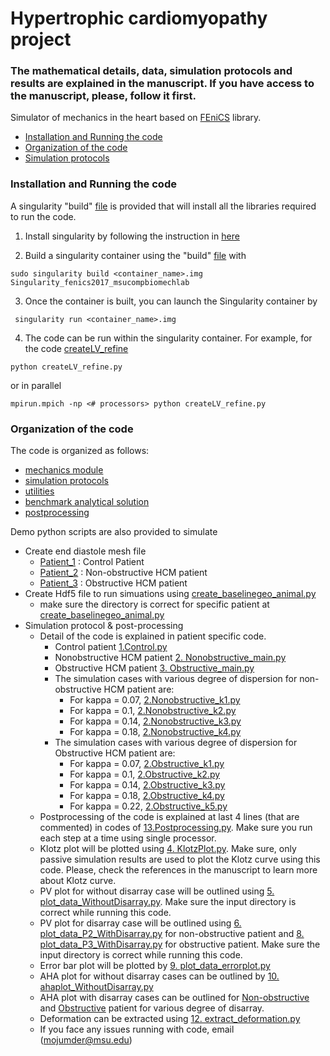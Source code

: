 # Hypertrophic cardiomyopathy project

### The mathematical details, data, simulation protocols and results are explained in the manuscript. If you have access to the manuscript, please, follow it first. 

Simulator of mechanics in the heart based on [FEniCS](https://fenicsproject.org/) library.

<!-- TOC -->
  - [Installation and Running the code](#installation-and-running-the-code)
  - [Organization of the code](#organization-of-the-code)
  - [Simulation protocols](#simulation-protocols)

<!-- /TOC -->

### Installation and Running the code
A singularity "build" [file](./SingularitY/Singularity_fenics2017_msucompbiomechlab) is provided that will install all the libraries required to run the code.

1. Install singularity by following the instruction in [here](https://sylabs.io/guides/3.5/admin-guide/installation.html)

2. Build a singularity container using the "build" [file](./SingularitY/Singularity_fenics2017_msucompbiomechlab) with
```
sudo singularity build <container_name>.img Singularity_fenics2017_msucompbiomechlab
```

3. Once the container is built, you can launch the Singularity container by
```
 singularity run <container_name>.img
```

4. The code can be run within the singularity container. For example, for the code [createLV_refine](./ed_mesh_create/Patient_1/createLV_refine.py)  
```
python createLV_refine.py
```
or in parallel
```
mpirun.mpich -np <# processors> python createLV_refine.py
```

### Organization of the code
The code is organized as follows:
- [mechanics module](./src2/mechanics)
- [simulation protocols](./src2/sim_protocols/README.md)
- [utilities](./src2/utils)
- [benchmark analytical solution](./src2/bmark_analytical)
- [postprocessing](./src2/postprocessing)

Demo python scripts are also provided to simulate
- Create end diastole mesh file 
  - [Patient_1](./ed_mesh_create/Patient_1/createLV_refine.py) : Control Patient
  - [Patient_2](./ed_mesh_create/Patient_2/createLV_refine.py) : Non-obstructive HCM patient
  - [Patient_3](./ed_mesh_create/Patinet_3/createLV_refine.py) : Obstructive HCM patient
- Create Hdf5 file to run simuations using [create_baselinegeo_animal.py](./ed_mesh_create/create_baselinegeo_animal.py)
  - make sure the directory is correct for specific patient at [create_baselinegeo_animal.py](./ed_mesh_create/create_baselinegeo_animal.py)
- Simulation protocol & post-processing
  - Detail of the code is explained in patient specific code. 
    - Control patient [1.Control.py](./main/1.Control.py)
    - Nonobstructive HCM patient [2. Nonobstructive_main.py](./main/2.Nonobstructive_main.py)
    - Obstructive HCM patient [3. Obstructive_main.py](./main/3.Obstructive_main.py)
    - The simulation cases with various degree of dispersion for non-obstructive HCM patient are: 
        - For kappa = 0.07, [2.Nonobstructive_k1.py](./main/2.Nonobstructive_k1.py) 
        - For kappa = 0.1, [2.Nonobstructive_k2.py](./main/2.Nonobstructive_k2.py)        
        - For kappa = 0.14, [2.Nonobstructive_k3.py](./main/2.Nonobstructive_k3.py)
        - For kappa = 0.18, [2.Nonobstructive_k4.py](./main/2.Nonobstructive_k4.py)
    - The simulation cases with various degree of dispersion for Obstructive HCM patient are: 
        - For kappa = 0.07, [2.Obstructive_k1.py](./main/2.Obstructive_k1.py) 
        - For kappa = 0.1, [2.Obstructive_k2.py](./main/2.Obstructive_k2.py)        
        - For kappa = 0.14, [2.Obstructive_k3.py](./main/2.Obstructive_k3.py)
        - For kappa = 0.18, [2.Obstructive_k4.py](./main/2.Obstructive_k4.py)
        - For kappa = 0.22, [2.Obstructive_k5.py](./main/2.Obstructive_k5.py)
  - Postprocessing of the code is explained at last 4 lines (that are commented) in codes of [13.Postprocessing.py](./main/13.Postprocessing.py). Make sure you run each step at a time using single processor.
  - Klotz plot will be plotted using [4. KlotzPlot.py](/main/4.KlotzPlot.py). Make sure, only passive simulation results are used to plot the Klotz curve using this code. Please, check the references in the manuscript to learn more about Klotz curve. 
  - PV plot for without disarray case will be outlined using [ 5. plot_data_WithoutDisarray.py](./main/5.plot_data_WithoutDisarray.py). Make sure the input directory is correct while running this code. 
  - PV plot for disarray case will be outlined using [6. plot_data_P2_WithDisarray.py](./main/6.plot_data_P2_WithDisarray.py) for non-obstructive patient and [8. plot_data_P3_WithDisarray.py](./main/8.plot_data_P3_WithDisarray.py) for obstructive patient. Make sure the input directory is correct while running this code. 
  - Error bar plot will be plotted by [9. plot_data_errorplot.py](./main/9.plot_data_errorplot.py)
  - AHA plot for without disarray cases can be outlined by [10. ahaplot_WithoutDisarray.py](./main/10.ahaplot_WithoutDisarray.py)
  - AHA plot with disarray cases can be outlined for [Non-obstructive](./main/11.ahaplot_With_disarray_nonobstructive.py) and [Obstructive](./main/11.ahaplot_With_disarray_obstructive.py) patient for various degree of disarray.
  - Deformation can be extracted using [12. extract_deformation.py](/main/12.extract_deformation.py)
  - If you face any issues running with code, email (mojumder@msu.edu) 




